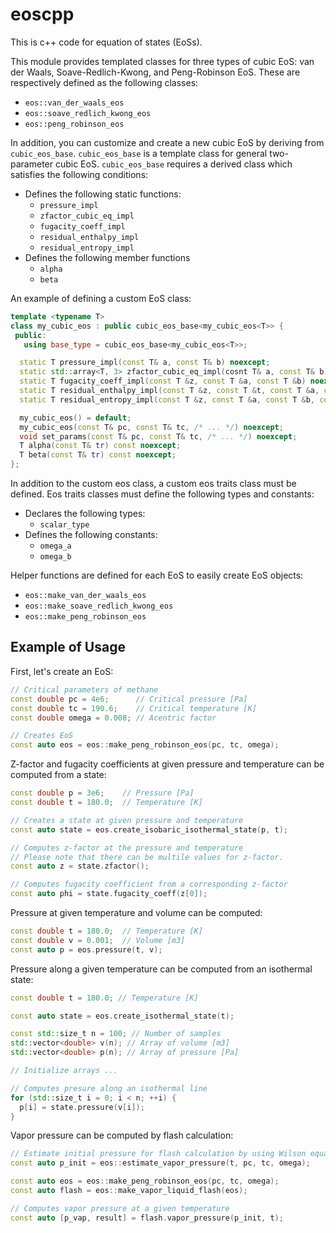 # eoscpp

This is c++ code for equation of states (EoSs).

This module provides templated classes for three types of cubic EoS: van der Waals, Soave-Redlich-Kwong, and Peng-Robinson EoS. These are respectively defined as the following classes:

- `eos::van_der_waals_eos`
- `eos::soave_redlich_kwong_eos`
- `eos::peng_robinson_eos`

In addition, you can customize and create a new cubic EoS by deriving from `cubic_eos_base`. `cubic_eos_base` is a template class for general two-parameter cubic EoS. `cubic_eos_base` requires a derived class which satisfies the following conditions:

- Defines the following static functions:
    - `pressure_impl`
    - `zfactor_cubic_eq_impl`
    - `fugacity_coeff_impl`
    - `residual_enthalpy_impl`
    - `residual_entropy_impl`
- Defines the following member functions
    - `alpha`
    - `beta`

An example of defining a custom EoS class:

```cpp
template <typename T>
class my_cubic_eos : public cubic_eos_base<my_cubic_eos<T>> {
 public:
   using base_type = cubic_eos_base<my_cubic_eos<T>>;

  static T pressure_impl(const T& a, const T& b) noexcept;
  static std::array<T, 3> zfactor_cubic_eq_impl(cosnt T& a, const T& b) noexcept;
  static T fugacity_coeff_impl(const T &z, const T &a, const T &b) noexcept;
  static T residual_enthalpy_impl(const T &z, const T &t, const T &a, const T &b, const T &beta) noexcept;
  static T residual_entropy_impl(const T &z, const T &a, const T &b, const T&beta) noexcept;

  my_cubic_eos() = default;
  my_cubic_eos(const T& pc, const T& tc, /* ... */) noexcept;
  void set_params(const T& pc, const T& tc, /* ... */) noexcept;
  T alpha(const T& tr) const noexcept;
  T beta(const T& tr) const noexcept;
};

```

In addition to the custom eos class, a custom eos traits class must be defined. Eos traits classes must define the following types and constants:

- Declares the following types:
    - `scalar_type`
- Defines the following constants:
    - `omega_a`
    - `omega_b`

Helper functions are defined for each EoS to easily create EoS objects:

- `eos::make_van_der_waals_eos`
- `eos::make_soave_redlich_kwong_eos`
- `eos::make_peng_robinson_eos`

## Example of Usage

First, let's create an EoS:

```cpp
// Critical parameters of methane
const double pc = 4e6;      // Critical pressure [Pa]
const double tc = 190.6;    // Critical temperature [K]
const double omega = 0.008; // Acentric factor

// Creates EoS
const auto eos = eos::make_peng_robinson_eos(pc, tc, omega);
```

Z-factor and fugacity coefficients at given pressure and temperature can be computed from a state:

```cpp
const double p = 3e6;    // Pressure [Pa]
const double t = 180.0;  // Temperature [K]

// Creates a state at given pressure and temperature  
const auto state = eos.create_isobaric_isothermal_state(p, t);

// Computes z-factor at the pressure and temperature
// Please note that there can be multile values for z-factor.
const auto z = state.zfactor();

// Computes fugacity coefficient from a corresponding z-factor
const auto phi = state.fugacity_coeff(z[0]);
```

Pressure at given temperature and volume can be computed:

```cpp
const double t = 180.0;  // Temperature [K]
const double v = 0.001;  // Volume [m3]
const auto p = eos.pressure(t, v);
```

Pressure along a given temperature can be computed from an isothermal state:

```cpp
const double t = 180.0; // Temperature [K]

const auto state = eos.create_isothermal_state(t);

const std::size_t n = 100; // Number of samples
std::vector<double> v(n); // Array of volume [m3]
std::vector<double> p(n); // Array of pressure [Pa]

// Initialize arrays ...

// Computes presure along an isothermal line
for (std::size_t i = 0; i < n; ++i) {
  p[i] = state.pressure(v[i]);
}
```

Vapor pressure can be computed by flash calculation:

```cpp
// Estimate initial pressure for flash calculation by using Wilson equation
const auto p_init = eos::estimate_vapor_pressure(t, pc, tc, omega);

const auto eos = eos::make_peng_robinson_eos(pc, tc, omega);
const auto flash = eos::make_vapor_liquid_flash(eos);

// Computes vapor pressure at a given temperature
const auto [p_vap, result] = flash.vapor_pressure(p_init, t);
```